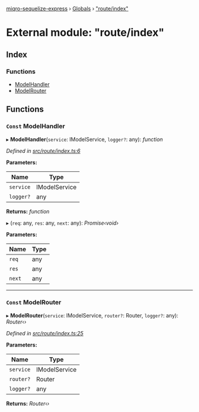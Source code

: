 [miqro-sequelize-express](../README.md) › [Globals](../globals.md) › ["route/index"](_route_index_.md)

# External module: "route/index"

## Index

### Functions

* [ModelHandler](_route_index_.md#const-modelhandler)
* [ModelRouter](_route_index_.md#const-modelrouter)

## Functions

### `Const` ModelHandler

▸ **ModelHandler**(`service`: IModelService, `logger?`: any): *function*

*Defined in [src/route/index.ts:6](https://github.com/claukers/miqro-sequelize-express/blob/6ad6a33/src/route/index.ts#L6)*

**Parameters:**

Name | Type |
------ | ------ |
`service` | IModelService |
`logger?` | any |

**Returns:** *function*

▸ (`req`: any, `res`: any, `next`: any): *Promise‹void›*

**Parameters:**

Name | Type |
------ | ------ |
`req` | any |
`res` | any |
`next` | any |

___

### `Const` ModelRouter

▸ **ModelRouter**(`service`: IModelService, `router?`: Router, `logger?`: any): *Router‹›*

*Defined in [src/route/index.ts:25](https://github.com/claukers/miqro-sequelize-express/blob/6ad6a33/src/route/index.ts#L25)*

**Parameters:**

Name | Type |
------ | ------ |
`service` | IModelService |
`router?` | Router |
`logger?` | any |

**Returns:** *Router‹›*
